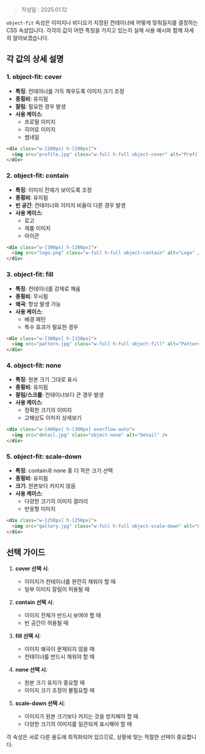> 작성일 : 2025.01.12

`object-fit` 속성은 이미지나 비디오가 지정된 컨테이너에 어떻게 맞춰질지를 결정하는 CSS 속성입니다. 각각의 값이 어떤 특징을 가지고 있는지 실제 사용 예시와 함께 자세히 알아보겠습니다.



## 각 값의 상세 설명

### 1. object-fit: cover
- **특징**: 컨테이너를 가득 채우도록 이미지 크기 조정
- **종횡비**: 유지됨
- **잘림**: 필요한 경우 발생
- **사용 케이스**: 
  - 프로필 이미지
  - 히어로 이미지
  - 썸네일
```html
<div class="w-[200px] h-[200px]">
  <img src="profile.jpg" class="w-full h-full object-cover" alt="Profile" />
</div>
```

### 2. object-fit: contain
- **특징**: 이미지 전체가 보이도록 조정
- **종횡비**: 유지됨
- **빈 공간**: 컨테이너와 이미지 비율이 다른 경우 발생
- **사용 케이스**:
  - 로고
  - 제품 이미지
  - 아이콘
```html
<div class="w-[300px] h-[200px]">
  <img src="logo.png" class="w-full h-full object-contain" alt="Logo" />
</div>
```

### 3. object-fit: fill
- **특징**: 컨테이너를 강제로 채움
- **종횡비**: 무시됨
- **왜곡**: 항상 발생 가능
- **사용 케이스**:
  - 배경 패턴
  - 특수 효과가 필요한 경우
```html
<div class="w-[300px] h-[150px]">
  <img src="pattern.jpg" class="w-full h-full object-fill" alt="Pattern" />
</div>
```

### 4. object-fit: none
- **특징**: 원본 크기 그대로 표시
- **종횡비**: 유지됨
- **잘림/스크롤**: 컨테이너보다 큰 경우 발생
- **사용 케이스**:
  - 정확한 크기의 이미지
  - 고해상도 이미지 상세보기
```html
<div class="w-[400px] h-[300px] overflow-auto">
  <img src="detail.jpg" class="object-none" alt="Detail" />
</div>
```

### 5. object-fit: scale-down
- **특징**: contain과 none 중 더 작은 크기 선택
- **종횡비**: 유지됨
- **크기**: 원본보다 커지지 않음
- **사용 케이스**:
  - 다양한 크기의 이미지 갤러리
  - 반응형 이미지
```html
<div class="w-[250px] h-[250px]">
  <img src="gallery.jpg" class="w-full h-full object-scale-down" alt="Gallery" />
</div>
```

## 선택 가이드

1. **cover 선택 시**:
   - 이미지가 컨테이너를 완전히 채워야 할 때
   - 일부 이미지 잘림이 허용될 때

2. **contain 선택 시**:
   - 이미지 전체가 반드시 보여야 할 때
   - 빈 공간이 허용될 때

3. **fill 선택 시**:
   - 이미지 왜곡이 문제되지 않을 때
   - 컨테이너를 반드시 채워야 할 때

4. **none 선택 시**:
   - 원본 크기 유지가 중요할 때
   - 이미지 크기 조정이 불필요할 때

5. **scale-down 선택 시**:
   - 이미지가 원본 크기보다 커지는 것을 방지해야 할 때
   - 다양한 크기의 이미지를 일관되게 표시해야 할 때

각 속성은 서로 다른 용도에 최적화되어 있으므로, 상황에 맞는 적절한 선택이 중요합니다.